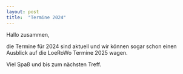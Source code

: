 ```yaml
---
layout: post
title:  "Termine 2024"
---
```

Hallo zusammen,

die Termine für 2024 sind aktuell und wir können sogar schon einen Ausblick auf die LoeRoWo Termine 2025 wagen. 

Viel Spaß und bis zum nächsten Treff.
